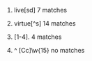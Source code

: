 ﻿
1. live[sd]
7 matches

2. virtue[^s]
14 matches

3. [1-4]\.
4 matches

4.  ^ [Cc]\w{15}
no matches
